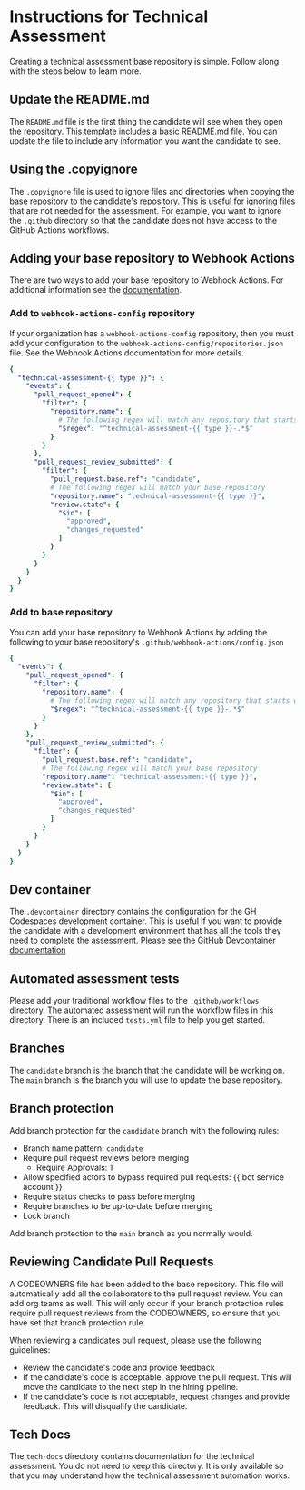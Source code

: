 # Instructions for Technical Assessment
Creating a technical assessment base repository is simple. Follow along with the steps below to 
learn more.

## Update the README.md
The `README.md` file is the first thing the candidate will see when they open the repository. This
template includes a basic README.md file. You can update the file to include any information you
want the candidate to see.

## Using the .copyignore
The `.copyignore` file is used to ignore files and directories when copying the base repository 
to the candidate's repository. This is useful for ignoring files that are not needed for the 
assessment. For example, you want to ignore the `.github` directory so that the candidate does 
not have access to the GitHub Actions workflows.

## Adding your base repository to Webhook Actions
There are two ways to add your base repository to Webhook Actions. For additional information see
the [documentation](https://github.com/rise8-us/webhook-actions-docs).
### Add to `webhook-actions-config` repository
If your organization has a `webhook-actions-config` repository, then you must add your configuration
to the `webhook-actions-config/repositories.json` file. See the Webhook Actions documentation for 
more details.

```yaml
{
  "technical-assessment-{{ type }}": {
    "events": {
      "pull_request_opened": {
        "filter": {
          "repository.name": {
            # The following regex will match any repository that starts with "technical-assessment-{{ type }}-"
            "$regex": "^technical-assessment-{{ type }}-.*$"
          }
        }
      },
      "pull_request_review_submitted": {
        "filter": {
          "pull_request.base.ref": "candidate",
          # The following regex will match your base repository
          "repository.name": "technical-assessment-{{ type }}",
          "review.state": {
            "$in": [
              "approved",
              "changes_requested"
            ]
          }
        }
      }
    }
  }
}
```

### Add to base repository
You can add your base repository to Webhook Actions by adding the following to your base repository's
`.github/webhook-actions/config.json`

```yaml
{
  "events": {
    "pull_request_opened": {
      "filter": {
        "repository.name": {
          # The following regex will match any repository that starts with "technical-assessment-{{ type }}-"
          "$regex": "^technical-assessment-{{ type }}-.*$"
        }
      }
    },
    "pull_request_review_submitted": {
      "filter": {
        "pull_request.base.ref": "candidate",
        # The following regex will match your base repository
        "repository.name": "technical-assessment-{{ type }}",
        "review.state": {
          "$in": [
            "approved",
            "changes_requested"
          ]
        }
      }
    }
  }
}
```

## Dev container
The `.devcontainer` directory contains the configuration for the GH Codespaces development 
container. This is useful if you want to provide the candidate with a development environment
that has all the tools they need to complete the assessment. Please see the GitHub Devcontainer 
[documentation](https://docs.github.com/en/codespaces/setting-up-your-project-for-codespaces/adding-a-dev-container-configuration/introduction-to-dev-containers)

## Automated assessment tests
Please add your traditional workflow files to the `.github/workflows` directory. The automated
assessment will run the workflow files in this directory. There is an included `tests.yml` file
to help you get started.

## Branches
The `candidate` branch is the branch that the candidate will be working on. The `main` branch is
the branch you will use to update the base repository.

## Branch protection
Add branch protection for the `candidate` branch with the following rules:
- Branch name pattern: `candidate`
- Require pull request reviews before merging
  -  Require Approvals: 1
- Allow specified actors to bypass required pull requests: {{ bot service account }}
- Require status checks to pass before merging
- Require branches to be up-to-date before merging
- Lock branch

Add branch protection to the `main` branch as you normally would.


## Reviewing Candidate Pull Requests
A CODEOWNERS file has been added to the base repository. This file will automatically add all the 
collaborators to the pull request review. You can add org teams as well. This will only occur if 
your branch protection rules require pull request reviews from the CODEOWNERS, so ensure that you 
have set that branch protection rule.

When reviewing a candidates pull request, please use the following guidelines:
- Review the candidate's code and provide feedback
- If the candidate's code is acceptable, approve the pull request. This will move the candidate to
  the next step in the hiring pipeline.
- If the candidate's code is not acceptable, request changes and provide feedback. This will
  disqualify the candidate.


## Tech Docs
The `tech-docs` directory contains documentation for the technical assessment. You do not need to 
keep this directory. It is only available so that you may understand how the technical assessment
automation works.
